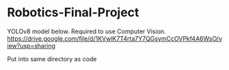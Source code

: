 # Robotics-Final-Project

YOLOv8 model below. Required to use Computer Vision. 
https://drive.google.com/file/d/1KVwlK7T4rta7Y7QGsymCcOVPkf4A6WsO/view?usp=sharing

Put into same directory as code
